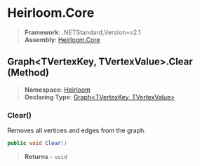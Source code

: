 # Heirloom.Core

> **Framework**: .NETStandard,Version=v2.1  
> **Assembly**: [Heirloom.Core][0]

## Graph\<TVertexKey, TVertexValue>.Clear (Method)

> **Namespace**: [Heirloom][0]  
> **Declaring Type**: [Graph\<TVertexKey, TVertexValue>][1]

### Clear()

Removes all vertices and edges from the graph.

```cs
public void Clear()
```

> **Returns** - `void`

[0]: ../../../Heirloom.Core.md
[1]: ../Graph[TVertexKey,TVertexValue].md
